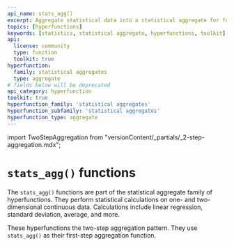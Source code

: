 ```yaml
---
api_name: stats_agg()
excerpt: Aggregate statistical data into a statistical aggregate for further analysis
topics: [hyperfunctions]
keywords: [statistics, statistical aggregate, hyperfunctions, toolkit]
api:
  license: community
  type: function
  toolkit: true
hyperfunction:
  family: statistical aggregates
  type: aggregate
# fields below will be deprecated
api_category: hyperfunction
toolkit: true
hyperfunction_family: 'statistical aggregates'
hyperfunction_subfamily: 'statistical aggregates'
hyperfunction_type: aggregate
---
```


import TwoStepAggregation from "versionContent/_partials/_2-step-aggregation.mdx";

# `stats_agg()` functions

The `stats_agg()` functions are part of the statistical aggregate family of
hyperfunctions. They perform statistical calculations on one- and two-dimensional
continuous
data. Calculations include linear regression, standard deviation, average, and more.

These hyperfunctions the two-step aggregation pattern. They use
`stats_agg()` as their first-step aggregation function.

<TwoStepAggregation />
